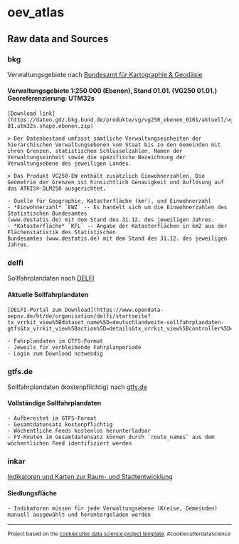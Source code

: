 oev_atlas
==============================

Raw data and Sources
------------

### bkg       
Verwaltungsgebiete nach [Bundesamt für Kartographie & Geodäsie](https://gdz.bkg.bund.de/index.php/default/verwaltungsgebiete-1-250-000-ebenen-stand-01-01-vg250-ebenen-01-01.html)

#### Verwaltungsgebiete 1:250 000 (Ebenen), Stand 01.01. (VG250 01.01.) Georeferenzierung: UTM32s
 
    [Download link](https://daten.gdz.bkg.bund.de/produkte/vg/vg250_ebenen_0101/aktuell/vg250_01-01.utm32s.shape.ebenen.zip)

    > Der Datenbestand umfasst sämtliche Verwaltungseinheiten der hierarchischen Verwaltungsebenen vom Staat bis zu den Gemeinden mit ihren Grenzen, statistischen Schlüsselzahlen, Namen der Verwaltungseinheit sowie die spezifische Bezeichnung der Verwaltungsebene des jeweiligen Landes.

    > Das Produkt VG250-EW enthält zusätzlich Einwohnerzahlen. Die Geometrie der Grenzen ist hinsichtlich Genauigkeit und Auflösung auf das ATKIS®-DLM250 ausgerichtet.

    - Quelle für Geographie, Katasterfläche (km²), und Einwohnerzahl
    - *Einwohnerzahl* `EWZ` -- Es handelt sich um die Einwohnerzahlen des Statistischen Bundesamtes
    (www.destatis.de) mit dem Stand des 31.12. des jeweiligen Jahres.
    - *Katasterfläche* `KFL` -- Angabe der Katasterflächen in km2 aus der Flächenstatistik des Statistischen
    Bundesamtes (www.destatis.de) mit dem Stand des 31.12. des jeweiligen
    Jahres.


### delfi 
Sollfahrplandaten nach [DELFI](https://www.opendata-oepnv.de/ht/de/willkommen)

#### Aktuelle Sollfahrplandaten
    [DELFI-Portal zum Download](https://www.opendata-oepnv.de/ht/de/organisation/delfi/startseite?tx_vrrkit_view%5Bdataset_name%5D=deutschlandweite-sollfahrplandaten-gtfs&tx_vrrkit_view%5Baction%5D=details&tx_vrrkit_view%5Bcontroller%5D=View)
    
    - Fahrplandaten im GTFS-Format
    - Jeweils für verbleibende Fahrplanperiode
    - Login zum Download notwendig

### gtfs.de
Sollfahrplandaten (kostenpflichtig) nach [gtfs.de](https://gtfs.de/de/feeds/)

#### Vollständige Sollfahrplandaten 
    - Aufbereitet im GTFS-Format
    - Gesamtdatensatz kostenpflichtig
    - Wöchentliche Feeds kostenlos herunterladbar
    - FV-Routen im Gesamtdatensatz können durch `route_names` aus dem wöchentlichen Feed identifiziert werden

### inkar     
[Indikatoren und Karten zur Raum- und Stadtentwicklung](https://www.inkar.de/Default)

#### Siedlungsfläche
    - Indikatoren müssen für jede Verwaltungsebene (Kreise, Gemeinden) manuell ausgewählt und heruntergeladen werden


--------

<p><small>Project based on the <a target="_blank" href="https://drivendata.github.io/cookiecutter-data-science/">cookiecutter data science project template</a>. #cookiecutterdatascience</small></p>
